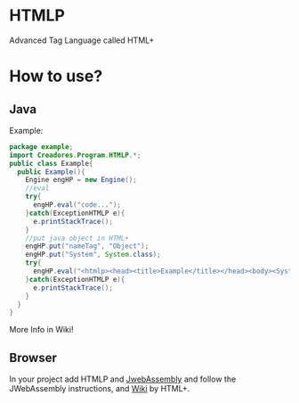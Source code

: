 # HTMLP
Advanced Tag Language called HTML+

# How to use?
## Java
Example:

```java
package example;
import Creadores.Program.HTMLP.*;
public class Example{
  public Example(){
    Engine engHP = new Engine();
    //eval
    try{
      engHP.eval("code...");
    }catch(ExceptionHTMLP e){
      e.printStackTrace();
    }
    //put java object in HTML+
    engHP.put("nameTag", "Object");
    engHP.put("System", System.class);
    try{
      engHP.eval("<htmlp><head><title>Example</title></head><body><System isDiv json='out.println' args='`Hello World`'/></body></htmlp>");
    }catch(ExceptionHTMLP e){
      e.printStackTrace();
    }
  }
}
```
More Info in Wiki!

## Browser

In your project add HTMLP and [JwebAssembly](https://github.com/i-net-software/JWebAssembly) and follow the JWebAssembly instructions, and [Wiki](https://github.com/Trollhunters501/HTMLP/wiki) by HTML+.
